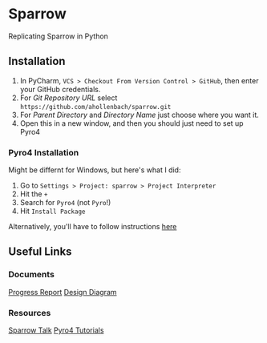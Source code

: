 # Sparrow
Replicating Sparrow in Python

## Installation
1. In PyCharm, `VCS > Checkout From Version Control > GitHub`, then enter your GitHub credentials.
  1. For *Git Repository URL* select `https://github.com/ahollenbach/sparrow.git`
  2. For *Parent Directory* and *Directory Name* just choose where you want it.
3. Open this in a new window, and then you should just need to set up Pyro4


### Pyro4 Installation
Might be differnt for Windows, but here's what I did:

1. Go to `Settings > Project: sparrow > Project Interpreter`
  1. Hit the `+`
  2. Search for `Pyro4` (not `Pyro`!)
  3. Hit `Install Package`

Alternatively, you'll have to follow instructions [here](https://pythonhosted.org/Pyro4/install.html)

## Useful Links
### Documents
[Progress Report](https://docs.google.com/document/d/1TBit5KAJ3NspUf_hseIyiyxuA9Sm01CT6yI5KNSzIpI/edit)
[Design Diagram](https://docs.google.com/drawings/d/12q7JRJt6pI6HscYF3m-IuA76Mcdmzx_VhxJIZ2qQBoo/edit)

### Resources
[Sparrow Talk](https://www.youtube.com/watch?v=A4k0WqjUY9A)
[Pyro4 Tutorials](https://pythonhosted.org/Pyro4/tutorials.html)
